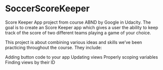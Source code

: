 # SoccerScoreKeeper
Score Keeper App project from course ABND by Google in Udacity. The goal is to create an Score Keeper app which gives a user the ability to keep track of the score of two different teams playing a game of your choice.

This project is about combining various ideas and skills we’ve been practicing throughout the course. They include:

Adding button code to your app
Updating views
Properly scoping variables
Finding views by their ID
